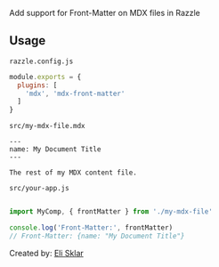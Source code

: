 Add support for Front-Matter on MDX files in Razzle

## Usage

`razzle.config.js`
```js
module.exports = {
  plugins: [
    'mdx', 'mdx-front-matter'
  ]
}
```

`src/my-mdx-file.mdx`
```mdx
---
name: My Document Title
---

The rest of my MDX content file.
```

`src/your-app.js`
```js

import MyComp, { frontMatter } from './my-mdx-file'

console.log('Front-Matter:', frontMatter)
// Front-Matter: {name: "My Document Title"}
```

Created by: [Eli Sklar](https://github.com/elis)